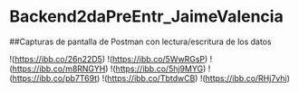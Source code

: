 # Backend2daPreEntr_JaimeValencia

##Capturas de pantalla de Postman con lectura/escritura de los datos


!(https://ibb.co/26n22D5)
!(https://ibb.co/5WwRGsP)
!(https://ibb.co/m8RNGYH)
!(https://ibb.co/5hj9MYG)
!(https://ibb.co/pb7T69t)
!(https://ibb.co/TbtdwCB)
!(https://ibb.co/RHj7vhj)
